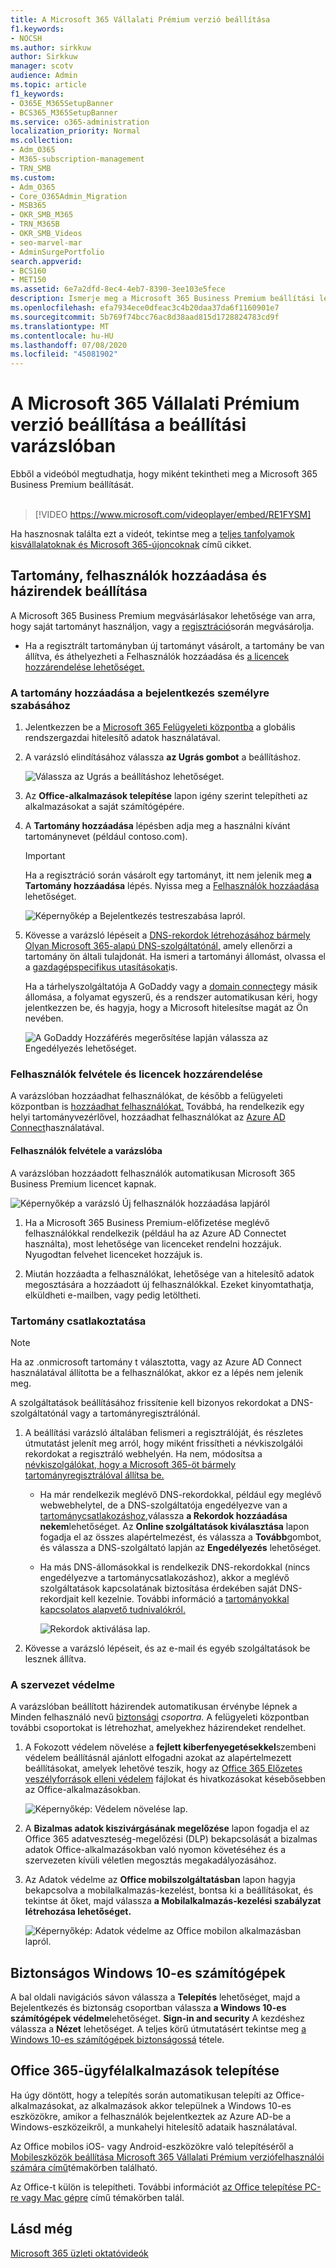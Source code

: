 ```yaml
---
title: A Microsoft 365 Vállalati Prémium verzió beállítása
f1.keywords:
- NOCSH
ms.author: sirkkuw
author: Sirkkuw
manager: scotv
audience: Admin
ms.topic: article
f1_keywords:
- O365E_M365SetupBanner
- BCS365_M365SetupBanner
ms.service: o365-administration
localization_priority: Normal
ms.collection:
- Adm_O365
- M365-subscription-management
- TRN_SMB
ms.custom:
- Adm_O365
- Core_O365Admin_Migration
- MSB365
- OKR_SMB_M365
- TRN_M365B
- OKR_SMB_Videos
- seo-marvel-mar
- AdminSurgePortfolio
search.appverid:
- BCS160
- MET150
ms.assetid: 6e7a2dfd-8ec4-4eb7-8390-3ee103e5fece
description: Ismerje meg a Microsoft 365 Business Premium beállítási lépéseit, beleértve a tartomány és a felhasználók hozzáadását, a biztonsági házirendek beállítását és egyebeket.
ms.openlocfilehash: efa7934ece0dfeac3c4b20daa37da6f1160901e7
ms.sourcegitcommit: 5b769f74bcc76ac8d38aad815d1728824783cd9f
ms.translationtype: MT
ms.contentlocale: hu-HU
ms.lasthandoff: 07/08/2020
ms.locfileid: "45081902"
---
```

# <a name="set-up-microsoft-365-business-premium-in-the-setup-wizard"></a>A Microsoft 365 Vállalati Prémium verzió beállítása a beállítási varázslóban

Ebből a videóból megtudhatja, hogy miként tekintheti meg a Microsoft 365 Business Premium beállítását.<br><br>

> [!VIDEO https://www.microsoft.com/videoplayer/embed/RE1FYSM] 

Ha hasznosnak találta ezt a videót, tekintse meg a [teljes tanfolyamok kisvállalatoknak és Microsoft 365-újoncoknak](https://support.microsoft.com/office/6ab4bbcd-79cf-4000-a0bd-d42ce4d12816) című cikket.

## <a name="add-your-domain-users-and-set-up-policies"></a>Tartomány, felhasználók hozzáadása és házirendek beállítása

A Microsoft 365 Business Premium megvásárlásakor lehetősége van arra, hogy saját tartományt használjon, vagy a [regisztráció](sign-up.md)során megvásárolja.

- Ha a regisztrált tartományban új tartományt vásárolt, a tartomány be van állítva, és áthelyezheti a Felhasználók hozzáadása és [a licencek hozzárendelése lehetőséget.](#add-users-and-assign-licenses)

### <a name="add-your-domain-to-personalize-sign-in"></a>A tartomány hozzáadása a bejelentkezés személyre szabásához

1. Jelentkezzen be a [Microsoft 365 Felügyeleti központba](https://admin.microsoft.com) a globális rendszergazdai hitelesítő adatok használatával. 

2. A varázsló elindításához válassza **az Ugrás gombot** a beállításhoz.

    ![Válassza az Ugrás a beállításhoz lehetőséget.](../media/gotosetupinadmincenter.png)

3. Az **Office-alkalmazások telepítése** lapon igény szerint telepítheti az alkalmazásokat a saját számítógépére.
    
4. A **Tartomány hozzáadása** lépésben adja meg a használni kívánt tartománynevet (például contoso.com).

    > [!IMPORTANT]
    > Ha a regisztráció során vásárolt egy tartományt, itt nem jelenik meg **a Tartomány hozzáadása** lépés. Nyissa meg a [Felhasználók hozzáadása](#add-users-and-assign-licenses) lehetőséget.

    ![Képernyőkép a Bejelentkezés testreszabása lapról.](../media/adddomain.png)

    
4. Kövesse a varázsló lépéseit a [DNS-rekordok létrehozásához bármely Olyan Microsoft 365-alapú DNS-szolgáltatónál,](https://docs.microsoft.com/office365/admin/get-help-with-domains/create-dns-records-at-any-dns-hosting-provider) amely ellenőrzi a tartomány ön általi tulajdonát. Ha ismeri a tartományi állomást, olvassa el a [gazdagépspecifikus utasításokat](https://docs.microsoft.com/office365/admin/get-help-with-domains/set-up-your-domain-host-specific-instructions)is.

    Ha a tárhelyszolgáltatója A GoDaddy vagy a [domain connect](https://docs.microsoft.com/office365/admin/get-help-with-domains/domain-connect)egy másik állomása, a folyamat egyszerű, és a rendszer automatikusan kéri, hogy jelentkezzen be, és hagyja, hogy a Microsoft hitelesítse magát az Ön nevében.

    ![A GoDaddy Hozzáférés megerősítése lapján válassza az Engedélyezés lehetőséget.](../media/godaddyauth.png)

### <a name="add-users-and-assign-licenses"></a>Felhasználók felvétele és licencek hozzárendelése

A varázslóban hozzáadhat felhasználókat, de később a felügyeleti központban is [hozzáadhat felhasználókat.](add-users-m365b.md) Továbbá, ha rendelkezik egy helyi tartományvezérlővel, hozzáadhat felhasználókat az [Azure AD Connect](https://docs.microsoft.com/azure/active-directory/hybrid/how-to-connect-install-express)használatával.

#### <a name="add-users-in-the-wizard"></a>Felhasználók felvétele a varázslóba

A varázslóban hozzáadott felhasználók automatikusan Microsoft 365 Business Premium licencet kapnak.

![Képernyőkép a varázsló Új felhasználók hozzáadása lapjáról](../media/addnewuserspage.png)

1. Ha a Microsoft 365 Business Premium-előfizetése meglévő felhasználókkal rendelkezik (például ha az Azure AD Connectet használta), most lehetősége van licenceket rendelni hozzájuk. Nyugodtan felvehet licenceket hozzájuk is.

2. Miután hozzáadta a felhasználókat, lehetősége van a hitelesítő adatok megosztására a hozzáadott új felhasználókkal. Ezeket kinyomtathatja, elküldheti e-mailben, vagy pedig letöltheti.

### <a name="connect-your-domain"></a>Tartomány csatlakoztatása

> [!NOTE]
> Ha az .onmicrosoft tartomány t választotta, vagy az Azure AD Connect használatával állította be a felhasználókat, akkor ez a lépés nem jelenik meg.
  
A szolgáltatások beállításához frissítenie kell bizonyos rekordokat a DNS-szolgáltatónál vagy a tartományregisztrálónál.
  
1. A beállítási varázsló általában felismeri a regisztrálóját, és részletes útmutatást jelenít meg arról, hogy miként frissítheti a névkiszolgálói rekordokat a regisztráló webhelyén. Ha nem, módosítsa a [névkiszolgálókat, hogy a Microsoft 365-öt bármely tartományregisztrálóval állítsa be.](https://docs.microsoft.com/microsoft-365/admin/get-help-with-domains/change-nameservers-at-any-domain-registrar) 

    - Ha már rendelkezik meglévő DNS-rekordokkal, például egy meglévő webwebhelytel, de a DNS-szolgáltatója engedélyezve van a [tartománycsatlakozáshoz,](https://docs.microsoft.com/office365/admin/get-help-with-domains/domain-connect)válassza **a Rekordok hozzáadása nekem**lehetőséget. Az **Online szolgáltatások kiválasztása** lapon fogadja el az összes alapértelmezést, és válassza a **Tovább**gombot, és válassza a DNS-szolgáltató lapján az **Engedélyezés** lehetőséget.
    - Ha más DNS-állomásokkal is rendelkezik DNS-rekordokkal (nincs engedélyezve a tartománycsatlakozáshoz), akkor a meglévő szolgáltatások kapcsolatának biztosítása érdekében saját DNS-rekordjait kell kezelnie. További információ a [tartományokkal kapcsolatos alapvető tudnivalókról.](https://docs.microsoft.com/office365/admin/get-help-with-domains/dns-basics)

        ![Rekordok aktiválása lap.](../media/activaterecords.png)

2. Kövesse a varázsló lépéseit, és az e-mail és egyéb szolgáltatások be lesznek állítva.

### <a name="protect-your-organization"></a>A szervezet védelme 

A varázslóban beállított házirendek automatikusan érvénybe lépnek a Minden felhasználó nevű [biztonsági](https://docs.microsoft.com/office365/admin/create-groups/compare-groups#security-groups) *csoportra.* A felügyeleti központban további csoportokat is létrehozhat, amelyekhez házirendeket rendelhet.

1. A Fokozott védelem növelése a **fejlett kiberfenyegetésekkel**szembeni védelem beállításnál ajánlott elfogadni azokat az alapértelmezett beállításokat, amelyek lehetővé teszik, hogy az [Office 365 Előzetes veszélyforrások elleni védelem](https://docs.microsoft.com/microsoft-365/security/office-365-security/office-365-atp) fájlokat és hivatkozásokat késebősebben az Office-alkalmazásokban.

    ![Képernyőkép: Védelem növelése lap.](../media/increasetreatprotection.png)


2. A **Bizalmas adatok kiszivárgásának megelőzése** lapon fogadja el az Office 365 adatveszteség-megelőzési (DLP) bekapcsolását a bizalmas adatok Office-alkalmazásokban való nyomon követéséhez és a szervezeten kívüli véletlen megosztás megakadályozásához.

3. Az Adatok védelme az **Office mobilszolgáltatásban** lapon hagyja bekapcsolva a mobilalkalmazás-kezelést, bontsa ki a beállításokat, és tekintse át őket, majd válassza **a Mobilalkalmazás-kezelési szabályzat létrehozása lehetőséget.**

    ![Képernyőkép: Adatok védelme az Office mobilon alkalmazásban lapról.](../media/protectdatainmobile.png)


## <a name="secure-windows-10-pcs"></a>Biztonságos Windows 10-es számítógépek

A bal oldali navigációs sávon válassza a **Telepítés** lehetőséget, majd a Bejelentkezés és biztonság csoportban válassza **a Windows 10-es számítógépek védelme**lehetőséget. **Sign-in and security** A kezdéshez válassza a **Nézet** lehetőséget. A teljes körű útmutatásért tekintse meg [a Windows 10-es számítógépek biztonságossá](secure-win-10-pcs.md) tétele.

## <a name="deploy-office-365-client-apps"></a>Office 365-ügyfélalkalmazások telepítése

Ha úgy döntött, hogy a telepítés során automatikusan telepíti az Office-alkalmazásokat, az alkalmazások akkor települnek a Windows 10-es eszközökre, amikor a felhasználók bejelentkeztek az Azure AD-be a Windows-eszközeikről, a munkahelyi hitelesítő adataik használatával.

Az Office mobilos iOS- vagy Android-eszközökre való telepítéséről a [Mobileszközök beállítása Microsoft 365 Vállalati Prémium verziófelhasználói számára című](set-up-mobile-devices.md)témakörben található.

Az Office-t külön is telepítheti. További információt [az Office telepítése PC-re vagy Mac gépre](https://support.microsoft.com/office/4414eaaf-0478-48be-9c42-23adc4716658) című témakörben talál.

## <a name="see-also"></a>Lásd még

[Microsoft 365 üzleti oktatóvideók](https://support.microsoft.com/office/6ab4bbcd-79cf-4000-a0bd-d42ce4d12816)
